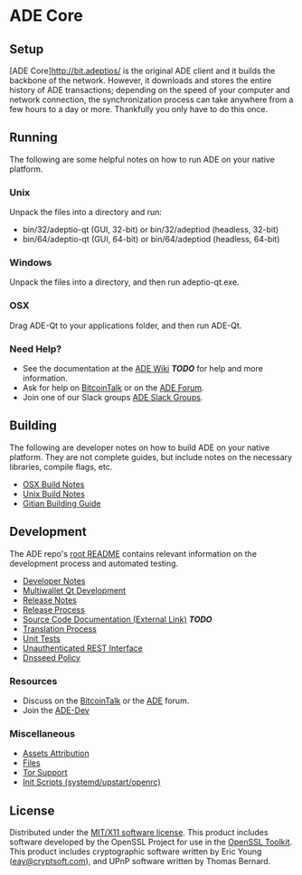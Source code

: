 ADE Core
=====================

Setup
---------------------
[ADE Core]http://bit.adeptios/ is the original ADE client and it builds the backbone of the network. However, it downloads and stores the entire history of ADE transactions; depending on the speed of your computer and network connection, the synchronization process can take anywhere from a few hours to a day or more. Thankfully you only have to do this once.

Running
---------------------
The following are some helpful notes on how to run ADE on your native platform.

### Unix

Unpack the files into a directory and run:

- bin/32/adeptio-qt (GUI, 32-bit) or bin/32/adeptiod (headless, 32-bit)
- bin/64/adeptio-qt (GUI, 64-bit) or bin/64/adeptiod (headless, 64-bit)

### Windows

Unpack the files into a directory, and then run adeptio-qt.exe.

### OSX

Drag ADE-Qt to your applications folder, and then run ADE-Qt.

### Need Help?

* See the documentation at the [ADE Wiki](https://en.bitcoin.it/wiki/Main_Page) ***TODO***
for help and more information.
* Ask for help on [BitcoinTalk](https://bitcointalk.org/index.php?topic=1604893.0) or on the [ADE Forum](https://google.forum.com/).
* Join one of our Slack groups [ADE Slack Groups](https://google.slack.com/).

Building
---------------------
The following are developer notes on how to build ADE on your native platform. They are not complete guides, but include notes on the necessary libraries, compile flags, etc.

- [OSX Build Notes](build-osx.md)
- [Unix Build Notes](build-unix.md)
- [Gitian Building Guide](gitian-building.md)

Development
---------------------
The ADE repo's [root README](https://github.com/ADECRYPTO/ADE/blob/master/README.md) contains relevant information on the development process and automated testing.

- [Developer Notes](developer-notes.md)
- [Multiwallet Qt Development](multiwallet-qt.md)
- [Release Notes](release-notes.md)
- [Release Process](release-process.md)
- [Source Code Documentation (External Link)](https://dev.visucore.com/bitcoin/doxygen/) ***TODO***
- [Translation Process](translation_process.md)
- [Unit Tests](unit-tests.md)
- [Unauthenticated REST Interface](REST-interface.md)
- [Dnsseed Policy](dnsseed-policy.md)

### Resources

* Discuss on the [BitcoinTalk](https://bitcointalk.org/index.php?topic=1604893.0) or the [ADE](https://google.forum.com/) forum.
* Join the [ADE-Dev](https://google.slack.com/) 

### Miscellaneous
- [Assets Attribution](assets-attribution.md)
- [Files](files.md)
- [Tor Support](tor.md)
- [Init Scripts (systemd/upstart/openrc)](init.md)

License
---------------------
Distributed under the [MIT/X11 software license](http://www.opensource.org/licenses/mit-license.php).
This product includes software developed by the OpenSSL Project for use in the [OpenSSL Toolkit](https://www.openssl.org/). This product includes
cryptographic software written by Eric Young ([eay@cryptsoft.com](mailto:eay@cryptsoft.com)), and UPnP software written by Thomas Bernard.
